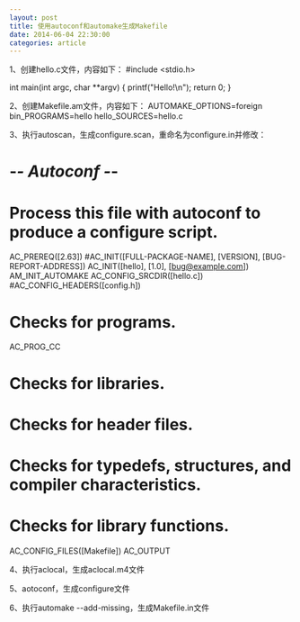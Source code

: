 ```yaml
---
layout: post
title: 使用autoconf和automake生成Makefile
date: 2014-06-04 22:30:00
categories: article
---
```


1、创建hello.c文件，内容如下：
#include <stdio.h>

int main(int argc, char **argv)
{
    printf("Hello!\n");
    return 0;
}

2、创建Makefile.am文件，内容如下：
AUTOMAKE_OPTIONS=foreign 
bin_PROGRAMS=hello 
hello_SOURCES=hello.c

3、执行autoscan，生成configure.scan，重命名为configure.in并修改：
#                                               -*- Autoconf -*-
# Process this file with autoconf to produce a configure script.

AC_PREREQ([2.63])
#AC_INIT([FULL-PACKAGE-NAME], [VERSION], [BUG-REPORT-ADDRESS])
AC_INIT([hello], [1.0], [bug@example.com])
AM_INIT_AUTOMAKE
AC_CONFIG_SRCDIR([hello.c])
#AC_CONFIG_HEADERS([config.h])

# Checks for programs.
AC_PROG_CC

# Checks for libraries.

# Checks for header files.

# Checks for typedefs, structures, and compiler characteristics.

# Checks for library functions.

AC_CONFIG_FILES([Makefile])
AC_OUTPUT

4、执行aclocal，生成aclocal.m4文件

5、aotoconf，生成configure文件

6、执行automake --add-missing，生成Makefile.in文件
